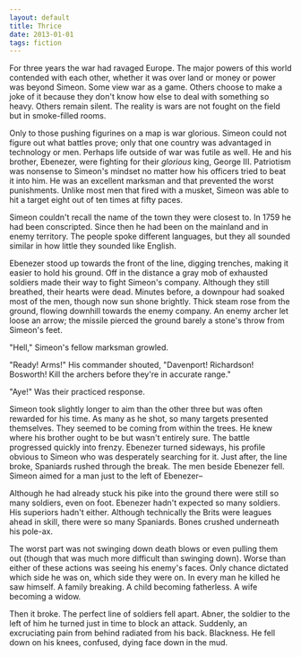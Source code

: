 ```yaml
---
layout: default
title: Thrice
date: 2013-01-01
tags: fiction
---
```


For three years the war had ravaged Europe. The major powers of this world contended with each other, whether it was over land or money or power was beyond Simeon. Some view war as a game. Others choose to make a joke of it because they don't know how else to deal with something so heavy. Others remain silent. The reality is wars are not fought on the field but in smoke-filled rooms. 

Only to those pushing figurines on a map is war glorious. Simeon could not figure out what battles prove; only that one country was advantaged in technology or men. Perhaps life outside of war was futile as well. He and his brother, Ebenezer, were fighting for their *glorious* king, George III. Patriotism was nonsense to Simeon's mindset no matter how his officers tried to beat it into him. He was an excellent marksman and that prevented the worst punishments. Unlike most men that fired with a musket, Simeon was able to hit a target eight out of ten times at fifty paces. 

Simeon couldn't recall the name of the town they were closest to. In 1759 he had been conscripted. Since then he had been on the mainland and in enemy territory. The people spoke different languages, but they all sounded similar in how little they sounded like English. 

Ebenezer stood up towards the front of the line, digging trenches, making it easier to hold his ground. Off in the distance a gray mob of exhausted soldiers made their way to fight Simeon's company. Although they still breathed, their hearts were dead. Minutes before, a downpour had soaked most of the men, though now sun shone brightly. Thick steam rose from the ground, flowing downhill towards the enemy company. An enemy archer let loose an arrow; the missile pierced the ground barely a stone's throw from Simeon's feet. 

"Hell," Simeon's fellow marksman growled. 

"Ready! Arms!" His commander shouted, "Davenport! Richardson! Bosworth! Kill the archers before they're in accurate range." 

"Aye!" Was their practiced response.

Simeon took slightly longer to aim than the other three but was often rewarded for his time. As many as he shot, so many targets presented themselves. They seemed to be coming from within the trees. He knew where his brother ought to be but wasn't entirely sure. The battle progressed quickly into frenzy. Ebenezer turned sideways, his profile obvious to Simeon who was desperately searching for it. Just after, the line broke, Spaniards rushed through the break. The men beside Ebenezer fell. Simeon aimed for a man just to the left of Ebenezer–

Although he had already stuck his pike into the ground there were still so many soldiers, even on foot. Ebenezer hadn't expected so many soldiers. His superiors hadn't either. Although technically the Brits were leagues ahead in skill, there were so many Spaniards. Bones crushed underneath his pole-ax. 

The worst part was not swinging down death blows or even pulling them out (though that was much more difficult than swinging down). Worse than either of these actions was seeing his enemy's faces. Only chance dictated which side he was on, which side they were on. In every man he killed he saw himself. A family breaking. A child becoming fatherless. A wife becoming a widow. 

Then it broke. The perfect line of soldiers fell apart. Abner, the soldier to the left of him he turned just in time to block an attack. Suddenly, an excruciating pain from behind radiated from his back. Blackness. He fell down on his knees, confused, dying face down in the mud. 